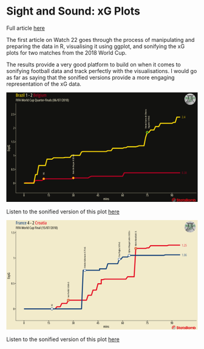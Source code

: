 # Sight and Sound: xG Plots

Full article [here](https://medium.com/@watch22/sight-and-sound-xg-plots-786e01be4715)

The first article on Watch 22 goes through the process of manipulating and preparing the data in R, visualising it using ggplot, and sonifying the xG plots for two matches from the 2018 World Cup.

The results provide a very good platform to build on when it comes to sonifying football data and track perfectly with the visualisations. I would go as far as saying that the sonified versions provide a more engaging representation of the xG data.

![Plot1](outputs/Brazil_vs_Belgium_xGPlot_FINAL.png)

Listen to the sonified version of this plot [here](https://www.youtube.com/watch?v=Lfty1qTU1Hc)

![Plot2](outputs/France_vs_Croatia_xGPlot_FINAL.png)

Listen to the sonified version of this plot [here](https://www.youtube.com/watch?v=eBS37DNd-9g)
